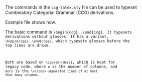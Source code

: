 The commands in the <code>ccg-latex.sty</code> file can be used to typeset Combinatory Categorial Grammar (CCG) derivations.

Example file shows how.

The basic command is <code>\begin{ccg}..\end{ccg}</ccg>. It typesets
derivations without glosses. It has a variant, <code>\begin{ccgg}..\end{ccgg}</code>,
which typesets glosses before the top lines are drawn.

Both are based on <code>\cgex{n}{ders}</code>, which is kept for legacy code, where <code>n</code> is the number of columns,
and <code>ders</code> is the <code>\\\</code>-separated lines of at most that many columns.
